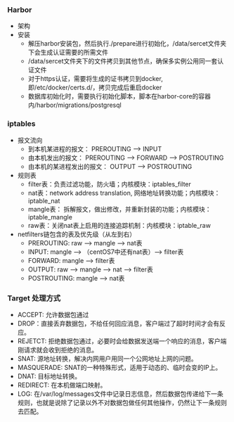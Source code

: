 ### Harbor 
- 架构
- 安装
  - 解压harbor安装包，然后执行./prepare进行初始化，/data/sercet文件夹下会生成认证需要的所需文件
  - /data/sercet文件夹下的文件拷贝到其他节点，确保多实例公用同一套认证文件
  - 对于https认证，需要将生成的证书拷贝到docker,即/etc/docker/certs.d/，拷贝完成后重启docker
  - 数据库初始化时，需要执行初始化脚本，脚本在harbor-core的容器内/harbor/migrations/postgresql
  
  
### iptables
- 报文流向
  - 到本机某进程的报文： PREROUTING --> INPUT
  - 由本机发出的报文： PREROUTING --> FORWARD --> POSTROUTING
  - 由本机的某进程发出的报文： OUTPUT --> POSTROUTING
- 规则表
  - filter表：负责过滤功能，防火墙；内核模块：iptables_filter
  - nat表：network address translation, 网络地址转换功能；内核模块：iptable_nat
  - mangle表： 拆解报文，做出修改，并重新封装的功能；内核模块：iptable_mangle
  - raw表：关闭nat表上启用的连接追踪机制：内核模块：iptable_raw
- netfilters链包含的表及优先级（从左到右）
  - PREROUTING: raw --> mangle --> nat表
  - INPUT: mangle --> （centOS7中还有nat表）--> filter表
  - FORWARD: mangle --> filter表
  - OUTPUT: raw --> mangle --> nat --> filter表
  - POSTROUTING: mangle --> nat表

### Target 处理方式
- ACCEPT: 允许数据包通过
- DROP：直接丢弃数据包，不给任何回应消息，客户端过了超时时间才会有反应。
- REJETCT: 拒绝数据包通过，必要时会给数据发送端一个响应的消息，客户端刚请求就会收到拒绝的消息。
- SNAT: 源地址转换，解决内网用户用同一个公网地址上网的问题。
- MASQUERADE: SNAT的一种特殊形式，适用于动态的、临时会变的IP上。
- DNAT: 目标地址转换。
- REDIRECT: 在本机做端口映射。
- LOG: 在/var/log/messages文件中记录日志信息，然后数据包传递给下一条规则，也就是说除了记录以外不对数据包做任何其他操作，仍然让下一条规则去匹配。
